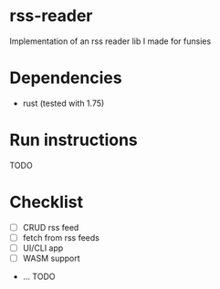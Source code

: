 # rss-reader
Implementation of an rss reader lib I made for funsies

# Dependencies

- rust (tested with 1.75)

# Run instructions

TODO

# Checklist

- [ ] CRUD rss feed
- [ ] fetch from rss feeds
- [ ] UI/CLI app
- [ ] WASM support
- ... TODO
